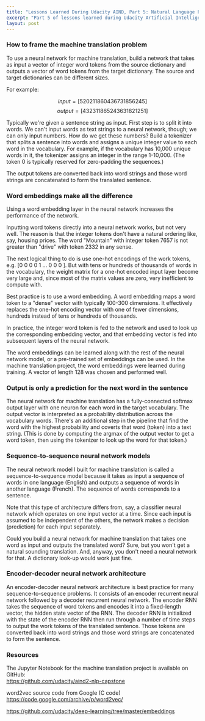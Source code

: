 ```yaml
---
title: "Lessons Learned During Udacity AIND, Part 5: Natural Language Processing and Machine Translation"
excerpt: "Part 5 of lessons learned during Udacity Artificial Intelligence Nanodegree covers the Natural Language Processing concentration and the machine translation capstone project."
layout: post
---
```


### How to frame the machine translation problem

To use a neural network for machine translation, build a network that takes as input a vector of integer word tokens from the source dictionary and outputs a vector of word tokens from the target dictionary. The source and target dictionaries can be different sizes.

For example:

$$input =  [ 5 20 21 1 8 60 4 36 7 3 1 8 56 2 45 ]$$
$$output = [ 4 32 31 1 8 65 2 43 6 3 1 8 21 2 51 ]$$

Typically we're given a sentence string as input. First step is to split it into words. We can't input words as text strings to a neural network, though; we can only input numbers. How do we get these numbers? Build a tokenizer that splits a sentence into words and assigns a unique integer value to each word in the vocabulary. For example, if the vocabulary has 10,000 unique words in it, the tokenizer assigns an integer in the range 1-10,000. (The token 0 is typically reserved for zero-padding the sequences.)

The output tokens are converted back into word strings and those word strings are concatenated to form the translated sentence.

### Word embeddings make all the difference

Using a word embedding layer in the neural network increases the performance of the network.

Inputting word tokens directly into a neural network works, but not very well. The reason is that the integer tokens don't have a natural ordering like, say, housing prices. The word "Mountain" with integer token 7657 is not greater than "drive" with token 2332 in any sense.

The next logical thing to do is use one-hot encodings of the work tokens, e.g. [0 0 0 0 1 ... 0 0 0 ]. But with tens or hundreds of thousands of words in the vocabulary, the weight matrix for a one-hot encoded input layer become very large and, since most of the matrix values are zero, very inefficient to compute with.

Best practice is to use a word embedding. A word embedding maps a word token to a "dense" vector with typically 100-300 dimensions. It effectively replaces the one-hot encoding vector with one of fewer dimensions, hundreds instead of tens or hundreds of thousands.

In practice, the integer word token is fed to the network and used to look up the corresponding embedding vector, and that embedding vector is fed into subsequent layers of the neural network.

The word embeddings can be learned along with the rest of the neural network model, or a pre-trained set of embeddings can be used. In the machine translation project, the word embeddings were learned during training. A vector of length 128 was chosen and performed well.

### Output is only a prediction for the next word in the sentence

The neural network for machine translation has a fully-connected softmax output layer with one neuron for each word in the target vocabulary. The output vector is interpreted as a probability distribution across the vocabulary words. There's an additional step in the pipeline that find the word with the highest probability and coverts that word (token) into a text string. (This is done by computing the argmax of the output vector to get a word token, then using the tokenizer to look up the word for that token.)

### Sequence-to-sequence neural network models

The neural network model I built for machine translation is called a sequence-to-sequence model because it takes as input a sequence of words in one language (English) and outputs a sequence of words in another language (French). The sequence of words corresponds to a sentence.

Note that this type of architecture differs from, say, a classifier neural network which operates on one input vector at a time. Since each input is assumed to be independent of the others, the network makes a decision (prediction) for each input separately.

Could you build a neural network for machine translation that takes one word as input and outputs the translated word? Sure, but you won't get a natural sounding translation. And, anyway, you don't need a neural network for that. A dictionary look-up would work just fine.

### Encoder-decoder neural network architecture

An encoder-decoder neural network architecture is best practice for many sequence-to-sequence problems. It consists of an encoder recurrent neural network followed by a decoder recurrent neural network. The encoder RNN takes the sequence of word tokens and encodes it into a fixed-length vector, the hidden state vector of the RNN. The decoder RNN is initialized with the state of the encoder RNN then run through a number of time steps to output the work tokens of the translated sentence. Those tokens are converted back into word strings and those word strings are concatenated to form the sentence.

### Resources

The Jupyter Notebook for the machine translation project is available on GitHub:<br/>
https://github.com/udacity/aind2-nlp-capstone

word2vec source code from Google (C code) https://code.google.com/archive/p/word2vec/

https://github.com/udacity/deep-learning/tree/master/embeddings
